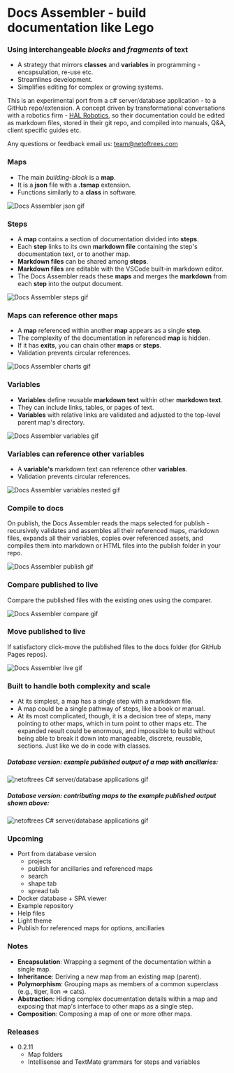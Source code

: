 
# Docs Assembler - build documentation like Lego

### Using interchangeable *blocks* and *fragments* of text
- A strategy that mirrors **classes** and **variables** in programming - encapsulation, re-use etc. 
- Streamlines development.
- Simplifies editing for complex or growing systems.
  


This is an experimental port from a c# server/database application - to a GitHub repo/extension. A concept driven by transformational conversations with a robotics firm - [HAL Robotics](https://hal-robotics.com), so their documentation could be edited as markdown files, stored in their git repo, and compiled into manuals, Q&A, client specific guides etc. 

Any questions or feedback email us: team@netoftrees.com 
    


### Maps
- The main *building-block* is a **map**.
- It is a **json** file with a **.tsmap** extension.
- Functions similarly to a **class** in software.

![Docs Assembler json gif](./assets/DocsAssemblerJson.gif)
  
  

### Steps
- A **map** contains a section of documentation divided into **steps**.
- Each **step** links to its own **markdown file** containing the step's documentation text, or to another map.
- **Markdown files** can be shared among **steps**.
- **Markdown files** are editable with the VSCode built-in markdown editor.
- The Docs Assembler reads these **maps** and merges the **markdown** from each **step** into the output document.

![Docs Assembler steps gif](./assets/DocsAssemblerSteps.gif)
  
  

### Maps can reference other maps
- A **map** referenced within another **map** appears as a single **step**.
- The complexity of the documentation in referenced **map** is hidden.
- If it has **exits**, you can chain other **maps** or **steps**.
- Validation prevents circular references.

![Docs Assembler charts gif](./assets/DocsAssemblerCharts.gif)
  
  

### Variables
- **Variables** define reusable **markdown text** within other **markdown text**.
- They can include links, tables, or pages of text.
- **Variables** with relative links are validated and adjusted to the top-level parent map's directory.

![Docs Assembler variables gif](./assets/DocsAssemblerVariables.gif)
  
  

### Variables can reference other variables
- A **variable's** markdown text can reference other **variables**.
- Validation prevents circular references.

![Docs Assembler variables nested gif](./assets/DocsAssemblerNestedVariables.gif)
  
  

### Compile to docs
On publish, the Docs Assembler reads the maps selected for publish - recursively validates and assembles all their referenced maps, markdown files, expands all their variables, copies over referenced assets, and compiles them into markdown or HTML files into the publish folder in your repo. 

![Docs Assembler publish gif](./assets/DocsAssemblerPublish.gif)
  
  

### Compare published to live
Compare the published files with the existing ones using the comparer.

![Docs Assembler compare gif](./assets/DocsAssemblerCompare.gif)
  
  

### Move published to live
If satisfactory click-move the published files to the docs folder (for GitHub Pages repos).

![Docs Assembler live gif](./assets/DocsAssemblerLive.gif)
  
  

### Built to handle both complexity and scale
- At its simplest, a map has a single step with a markdown file.
- A map could be a single pathway of steps, like a book or manual.
- At its most complicated, though, it is a decision tree of steps, many pointing to other maps, which in turn point to other maps etc. The expanded result could be enormous, and impossible to build without being able to break it down into manageable, discrete, reusable, sections. Just like we do in code with classes.
  

##### Database version: example published output of a map with ancillaries:

![netoftrees C# server/database applications gif](./assets/netoftreesCsharp.gif)
  
  


##### Database version: contributing maps to the example published output shown above:

![netoftrees C# server/database applications gif](./assets/netoftreesCsharpMaps.gif)
  

### Upcoming
- Port from database version
    - projects
    - publish for ancillaries and referenced maps
    - search
    - shape tab
    - spread tab
- Docker database + SPA viewer
- Example repository
- Help files
- Light theme
- Publish for referenced maps for options, ancillaries

  

### Notes

- **Encapsulation**: Wrapping a segment of the documentation within a single map.
- **Inheritance**: Deriving a new map from an existing map (parent).
- **Polymorphism**: Grouping maps as members of a common superclass (e.g., tiger, lion => cats).
- **Abstraction**: Hiding complex documentation details within a map and exposing that map's interface to other maps as a single step.
- **Composition**: Composing a map of one or more other maps.




### Releases
- 0.2.11
    - Map folders
    - Intellisense and TextMate grammars for steps and variables
